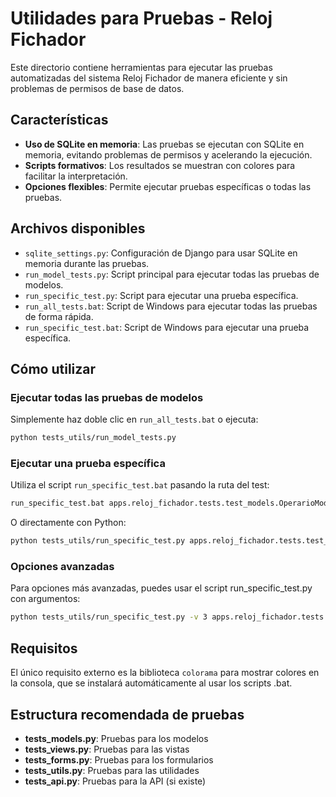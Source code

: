 # Utilidades para Pruebas - Reloj Fichador

Este directorio contiene herramientas para ejecutar las pruebas automatizadas del sistema Reloj Fichador de manera eficiente y sin problemas de permisos de base de datos.

## Características

- **Uso de SQLite en memoria**: Las pruebas se ejecutan con SQLite en memoria, evitando problemas de permisos y acelerando la ejecución.
- **Scripts formativos**: Los resultados se muestran con colores para facilitar la interpretación.
- **Opciones flexibles**: Permite ejecutar pruebas específicas o todas las pruebas.

## Archivos disponibles

- `sqlite_settings.py`: Configuración de Django para usar SQLite en memoria durante las pruebas.
- `run_model_tests.py`: Script principal para ejecutar todas las pruebas de modelos.
- `run_specific_test.py`: Script para ejecutar una prueba específica.
- `run_all_tests.bat`: Script de Windows para ejecutar todas las pruebas de forma rápida.
- `run_specific_test.bat`: Script de Windows para ejecutar una prueba específica.

## Cómo utilizar

### Ejecutar todas las pruebas de modelos

Simplemente haz doble clic en `run_all_tests.bat` o ejecuta:

```bash
python tests_utils/run_model_tests.py
```

### Ejecutar una prueba específica

Utiliza el script `run_specific_test.bat` pasando la ruta del test:

```bash
run_specific_test.bat apps.reloj_fichador.tests.test_models.OperarioModelTest
```

O directamente con Python:

```bash
python tests_utils/run_specific_test.py apps.reloj_fichador.tests.test_views.ReporteViewTest
```

### Opciones avanzadas

Para opciones más avanzadas, puedes usar el script run_specific_test.py con argumentos:

```bash
python tests_utils/run_specific_test.py -v 3 apps.reloj_fichador.tests.test_models.OperarioModelTest.test_campos_max_length
```

## Requisitos

El único requisito externo es la biblioteca `colorama` para mostrar colores en la consola, que se instalará automáticamente al usar los scripts .bat.

## Estructura recomendada de pruebas

- **tests_models.py**: Pruebas para los modelos
- **tests_views.py**: Pruebas para las vistas
- **tests_forms.py**: Pruebas para los formularios
- **tests_utils.py**: Pruebas para las utilidades
- **tests_api.py**: Pruebas para la API (si existe) 